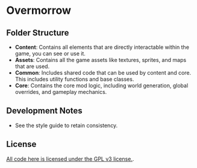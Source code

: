 # Overmorrow

## Folder Structure
- **Content**: Contains all elements that are directly interactable within the game, you can see or use it.
- **Assets**: Contains all the game assets like textures, sprites, and maps that are used.
- **Common**: Includes shared code that can be used by content and core. This includes utility functions and base classes.
- **Core**: Contains the core mod logic, including world generation, global overrides, and gameplay mechanics.

## Development Notes
- See the style guide to retain consistency.

## License
[All code here is licensed under the GPL v3 license.](LICENSE).